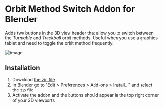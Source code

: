 # Orbit Method Switch Addon for Blender

Adds two buttons in the 3D view header that allow you to switch between the _Turntable_ and _Trackball_ orbit methods. Useful when you use a graphics tablet and need to toggle the orbit method frequently.

![image](https://user-images.githubusercontent.com/24359130/170563514-7d5e1e71-f486-4052-a9a4-37b1988f8672.png)

## Installation

1. Download [the zip file](https://github.com/swift502/BlenderOrbitMethodSwitch/archive/refs/heads/main.zip)
1. In Blender go to "Edit > Preferences > Add-ons > Install..." and select the zip file
1. Activate the addon and the buttons should appear in the top right corner of your 3D viewports
